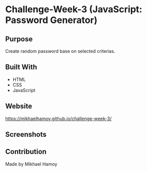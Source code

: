 # Challenge-Week-3 (JavaScript: Password Generator)

## Purpose

Create random password base on selected criterias.

## Built With

* HTML
* CSS
* JavaScript

## Website

https://mikhaelhamoy.github.io/challenge-week-3/

## Screenshots



## Contribution

Made by Mikhael Hamoy
